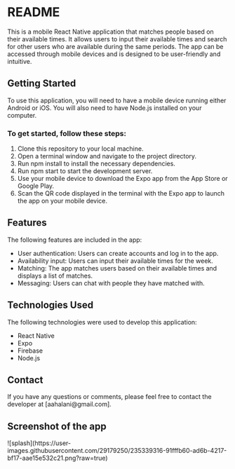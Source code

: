 <h1>README</h1>
This is a mobile React Native application that matches people based on their available times. It allows users to input their available times and search for other users who are available during the same periods. The app can be accessed through mobile devices and is designed to be user-friendly and intuitive.

<h2>Getting Started</h2>
To use this application, you will need to have a mobile device running either Android or iOS. You will also need to have Node.js installed on your computer.

<h3>To get started, follow these steps:</h3>


 <ol>
   <li>Clone this repository to your local machine.</li>
   <li>Open a terminal window and navigate to the project directory.</li>
   <li>Run npm install to install the necessary dependencies.</li>
   <li> Run npm start to start the development server. </li>
   <li> Use your mobile device to download the Expo app from the App Store or Google Play.</li>
   <li>Scan the QR code displayed in the terminal with the Expo app to launch the app on your mobile device.</li>
  </ol>

  <h2>Features</h2>
The following features are included in the app:

<ul>
<li>User authentication: Users can create accounts and log in to the app.</li>
<li>Availability input: Users can input their available times for the week.</li>
<li>Matching: The app matches users based on their available times and displays a list of matches.</li>
<li>Messaging: Users can chat with people they have matched with.</li>
</ul>
<h2>Technologies Used</h2>
The following technologies were used to develop this application:
<ul>
<li>React Native</li>
<li>Expo</li>
<li>Firebase</li>
<li>Node.js</li>
</ul>
<h2>Contact</h2>
If you have any questions or comments, please feel free to contact the developer at [aahalani@gmail.com].

<h2> Screenshot of the app </h2>
![splash](https://user-images.githubusercontent.com/29179250/235339316-91fffb60-ad6b-4217-bf17-aae15e532c21.png?raw=true)


